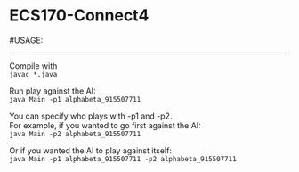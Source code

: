 # ECS170-Connect4

#USAGE:

---


Compile with  
`javac *.java`

Run play against the AI:  
`java Main -p1 alphabeta_915507711`

You can specify who plays with -p1 and -p2.  
For example, if you wanted to go first against the AI:  
`java Main -p2 alphabeta_915507711`

Or if you wanted the AI to play against itself:  
`java Main -p1 alphabeta_915507711 -p2 alphabeta_915507711`
